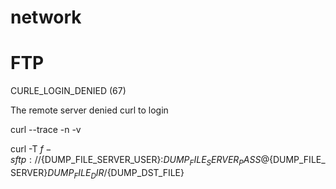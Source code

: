 network
==============================

# FTP


CURLE_LOGIN_DENIED (67)

The remote server denied curl to login

curl --trace -n -v 

curl -T $f -s ftp://${DUMP_FILE_SERVER_USER}:${DUMP_FILE_SERVER_PASS}@${DUMP_FILE_SERVER}${DUMP_FILE_DIR}/${DUMP_DST_FILE}

